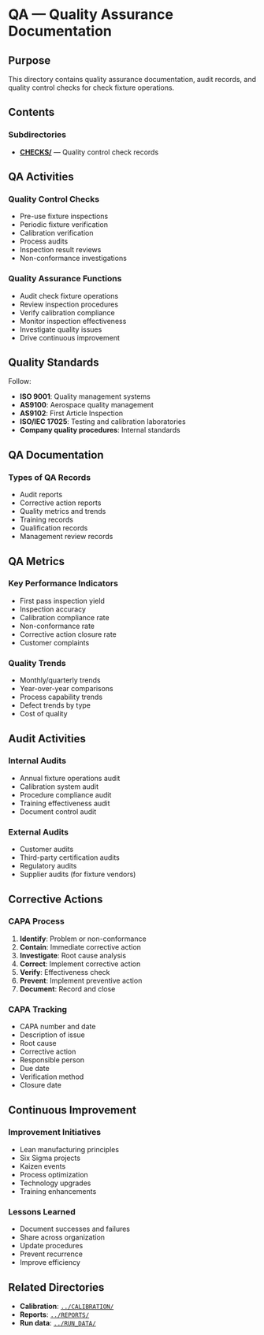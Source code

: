 # QA — Quality Assurance Documentation

## Purpose

This directory contains quality assurance documentation, audit records, and quality control checks for check fixture operations.

## Contents

### Subdirectories
- **[CHECKS/](./CHECKS/)** — Quality control check records

## QA Activities

### Quality Control Checks
- Pre-use fixture inspections
- Periodic fixture verification
- Calibration verification
- Process audits
- Inspection result reviews
- Non-conformance investigations

### Quality Assurance Functions
- Audit check fixture operations
- Review inspection procedures
- Verify calibration compliance
- Monitor inspection effectiveness
- Investigate quality issues
- Drive continuous improvement

## Quality Standards

Follow:
- **ISO 9001**: Quality management systems
- **AS9100**: Aerospace quality management
- **AS9102**: First Article Inspection
- **ISO/IEC 17025**: Testing and calibration laboratories
- **Company quality procedures**: Internal standards

## QA Documentation

### Types of QA Records
- Audit reports
- Corrective action reports
- Quality metrics and trends
- Training records
- Qualification records
- Management review records

## QA Metrics

### Key Performance Indicators
- First pass inspection yield
- Inspection accuracy
- Calibration compliance rate
- Non-conformance rate
- Corrective action closure rate
- Customer complaints

### Quality Trends
- Monthly/quarterly trends
- Year-over-year comparisons
- Process capability trends
- Defect trends by type
- Cost of quality

## Audit Activities

### Internal Audits
- Annual fixture operations audit
- Calibration system audit
- Procedure compliance audit
- Training effectiveness audit
- Document control audit

### External Audits
- Customer audits
- Third-party certification audits
- Regulatory audits
- Supplier audits (for fixture vendors)

## Corrective Actions

### CAPA Process
1. **Identify**: Problem or non-conformance
2. **Contain**: Immediate corrective action
3. **Investigate**: Root cause analysis
4. **Correct**: Implement corrective action
5. **Verify**: Effectiveness check
6. **Prevent**: Implement preventive action
7. **Document**: Record and close

### CAPA Tracking
- CAPA number and date
- Description of issue
- Root cause
- Corrective action
- Responsible person
- Due date
- Verification method
- Closure date

## Continuous Improvement

### Improvement Initiatives
- Lean manufacturing principles
- Six Sigma projects
- Kaizen events
- Process optimization
- Technology upgrades
- Training enhancements

### Lessons Learned
- Document successes and failures
- Share across organization
- Update procedures
- Prevent recurrence
- Improve efficiency

## Related Directories

- **Calibration**: [`../CALIBRATION/`](../CALIBRATION/)
- **Reports**: [`../REPORTS/`](../REPORTS/)
- **Run data**: [`../RUN_DATA/`](../RUN_DATA/)
